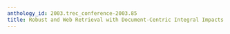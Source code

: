 ```yaml
---
anthology_id: 2003.trec_conference-2003.85
title: Robust and Web Retrieval with Document-Centric Integral Impacts
---
```

